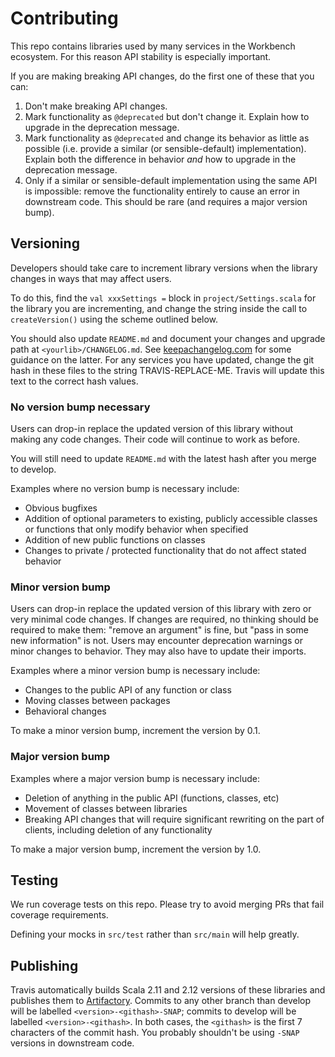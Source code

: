 # Contributing

This repo contains libraries used by many services in the Workbench ecosystem. For this reason API stability is especially important.

If you are making breaking API changes, do the first one of these that you can:

1. Don't make breaking API changes.
2. Mark functionality as `@deprecated` but don't change it. Explain how to upgrade in the deprecation message.
3. Mark functionality as `@deprecated` and change its behavior as little as possible (i.e. provide a similar (or sensible-default) implementation). Explain both the difference in behavior _and_ how to upgrade in the deprecation message.
4. Only if a similar or sensible-default implementation using the same API is impossible: remove the functionality entirely to cause an error in downstream code. This should be rare (and requires a major version bump).

## Versioning

Developers should take care to increment library versions when the library changes in ways that may affect users.

To do this, find the `val xxxSettings =` block in `project/Settings.scala` for the library you are incrementing, and 
change the string inside the call to `createVersion()` using the scheme outlined below.

You should also update `README.md` and document your changes and upgrade path at `<yourlib>/CHANGELOG.md`. See 
[keepachangelog.com](http://keepachangelog.com/) for some guidance on the latter.  For any services you have updated, 
change the git hash in these files to the string TRAVIS-REPLACE-ME.  Travis will update this text to the correct hash values. 

### No version bump necessary

Users can drop-in replace the updated version of this library without making any code changes. Their code will continue to work as before.

You will still need to update `README.md` with the latest hash after you merge to develop.

Examples where no version bump is necessary include:

- Obvious bugfixes
- Addition of optional parameters to existing, publicly accessible classes or functions that only modify behavior when specified
- Addition of new public functions on classes
- Changes to private / protected functionality that do not affect stated behavior

### Minor version bump

Users can drop-in replace the updated version of this library with zero or very minimal code changes. If changes are required, no thinking should be required to make them: "remove an argument" is fine, but "pass in some new information" is not. Users may encounter deprecation warnings or minor changes to behavior. They may also have to update their imports.

Examples where a minor version bump is necessary include:

- Changes to the public API of any function or class
- Moving classes between packages
- Behavioral changes

To make a minor version bump, increment the version by 0.1.

### Major version bump

Examples where a major version bump is necessary include:

- Deletion of anything in the public API (functions, classes, etc)
- Movement of classes between libraries
- Breaking API changes that will require significant rewriting on the part of clients, including deletion of any functionality

To make a major version bump, increment the version by 1.0.

## Testing

We run coverage tests on this repo. Please try to avoid merging PRs that fail coverage requirements.

Defining your mocks in `src/test` rather than `src/main` will help greatly.

## Publishing

Travis automatically builds Scala 2.11 and 2.12 versions of these libraries and publishes them to [Artifactory](https://broadinstitute.jfrog.io/broadinstitute/webapp/#/artifacts/browse/tree/General/libs-release-local/org/broadinstitute/dsde/workbench/). Commits to any other branch than develop will be labelled `<version>-<githash>-SNAP`; commits to develop will be labelled `<version>-<githash>`. In both cases, the `<githash>` is the first 7 characters of the commit hash. You probably shouldn't be using `-SNAP` versions in downstream code.
